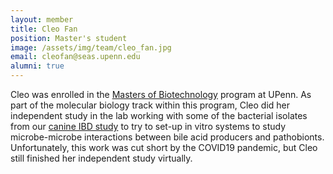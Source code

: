 ```yaml
---
layout: member
title: Cleo Fan
position: Master's student
image: /assets/img/team/cleo_fan.jpg
email: cleofan@seas.upenn.edu
alumni: true
---
```


Cleo was enrolled in the [Masters of Biotechnology](https://biotech.seas.upenn.edu/) program at UPenn.  As part of the molecular biology track within this program, Cleo did her independent study in the lab working with some of the bacterial isolates from our [canine IBD study](https://microbiomejournal.biomedcentral.com/articles/10.1186/s40168-019-0740-4) to try to set-up in vitro systems to study microbe-microbe interactions between bile acid producers and pathobionts.  Unfortunately, this work was cut short by the COVID19 pandemic, but Cleo still finished her independent study virtually.
